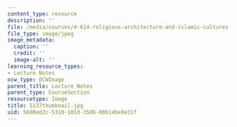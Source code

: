```yaml
---
content_type: resource
description: ''
file: /media/courses/4-614-religious-architecture-and-islamic-cultures-fall-2002/5680ed2c5310101d358680b14be8e31f_5137thumbnail.jpg
file_type: image/jpeg
image_metadata:
  caption: ''
  credit: ''
  image-alt: ''
learning_resource_types:
- Lecture Notes
ocw_type: OCWImage
parent_title: Lecture Notes
parent_type: CourseSection
resourcetype: Image
title: 5137thumbnail.jpg
uid: 5680ed2c-5310-101d-3586-80b14be8e31f
---
```

